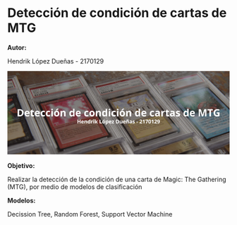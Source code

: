 <h1>Detección de condición de cartas de MTG</h1>
<b>Autor: </b><p>Hendrik López Dueñas - 2170129</p>
<p align="center">
  <img src="https://github.com/hendrik21/deteccionCondicionCartasMTG/blob/main/Detecci%C3%B3n%20de%20condici%C3%B3n%20de%20cartas%20de%20MTG.png">
</p>
<b>Objetivo: </b><p>Realizar la detección de la condición de una carta de Magic: The Gathering (MTG), por medio de modelos de clasificación</p>
<b>Modelos: </b><p>Decission Tree, Random Forest, Support Vector Machine</p>
